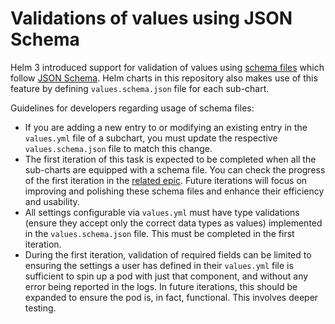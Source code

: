 # Validations of values using JSON Schema

Helm 3 introduced support for validation of values using [schema
files](https://helm.sh/docs/topics/charts/#schema-files) which follow [JSON
Schema](https://json-schema.org/). Helm charts in this repository also makes use
of this feature by defining `values.schema.json` file for each sub-chart.

Guidelines for developers regarding usage of schema files:

- If you are adding a new entry to or modifying an existing entry in the `values.yml`
  file of a subchart, you must update the respective `values.schema.json` file to match
  this change.
- The first iteration of this task is expected to be completed when all the sub-charts
  are equipped with a schema file. You can check the progress of the first iteration in
  the [related epic](https://gitlab.com/groups/gitlab-org/charts/-/epics/8). Future
  iterations will focus on improving and polishing these schema files and enhance their
  efficiency and usability.
- All settings configurable via `values.yml` must have type validations (ensure they
  accept only the correct data types as values) implemented in the `values.schema.json`
  file. This must be completed in the first iteration.
- During the first iteration, validation of required fields can be limited to ensuring
  the settings a user has defined in their `values.yml` file is sufficient to spin up a
  pod with just that component, and without any error being reported in the logs. In
  future iterations, this should be expanded to ensure the pod is, in fact, functional.
  This involves deeper testing.
